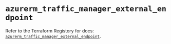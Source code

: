 # `azurerm_traffic_manager_external_endpoint`

Refer to the Terraform Registory for docs: [`azurerm_traffic_manager_external_endpoint`](https://www.terraform.io/docs/providers/azurerm/r/traffic_manager_external_endpoint).
